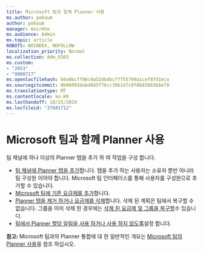 ```yaml
---
title: Microsoft 팀과 함께 Planner 사용
ms.author: pebaum
author: pebaum
manager: mnirkhe
ms.audience: Admin
ms.topic: article
ROBOTS: NOINDEX, NOFOLLOW
localization_priority: Normal
ms.collection: Adm_O365
ms.custom:
- "2653"
- "9000727"
ms.openlocfilehash: 04a0bcff06c9a52db4bc7ff55799a1cef8fd1eca
ms.sourcegitcommit: 0b06093dabd685f76cc39b1d7c0f8b03883b6e79
ms.translationtype: MT
ms.contentlocale: ko-KR
ms.lasthandoff: 10/25/2019
ms.locfileid: "37681712"
---
```

# <a name="using-planner-with-microsoft-teams"></a>Microsoft 팀과 함께 Planner 사용

팀 채널에 하나 이상의 Planner 탭을 추가 하 여 작업을 구성 합니다. 

- [팀 채널에 Planner 탭을 추가](https://support.office.com/article/62798a9f-e8f7-4722-a700-27dd28a06ee0#bkmk_addaplannertabtoateamchannel)합니다. 탭을 추가 하는 사용자는 소유자 뿐만 아니라 팀 구성원 이어야 합니다. Microsoft 팀 인터페이스를 통해 사용자를 구성원으로 추가할 수 있습니다.
- [Microsoft 팀에 기존 요금제를 추가](https://techcommunity.microsoft.com/t5/Planner-Blog/Bringing-a-Plan-into-Microsoft-Teams/ba-p/57463)합니다.
- [Planner 탭을 제거 하거나 요금제를 삭제](https://support.office.com/article/62798a9f-e8f7-4722-a700-27dd28a06ee0#bkmk_removeaplannertabordeleteaplan)합니다. 삭제 된 계획은 팀에서 복구할 수 없습니다. 그룹을 이미 삭제 한 경우에는 [삭제 된 요금제 및 그룹을 복구할](https://blogs.msdn.microsoft.com/brismith/2017/03/29/microsoft-planner-now-you-can-recover-deleted-plans-and-groups)수 있습니다.
- [팀에서 Planner 할당 알림을 사용 하거나 사용 하지 않도록](https://support.office.com/article/62798a9f-e8f7-4722-a700-27dd28a06ee0#bkmk_getplannerassignmentnotificationsinteams)설정 합니다.

**참고:** Microsoft 팀과의 Planner 통합에 대 한 일반적인 개요는 [Microsoft 팀의 Planner 사용](https://support.office.com/article/62798a9f-e8f7-4722-a700-27dd28a06ee0)을 참조 하십시오.